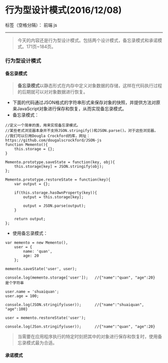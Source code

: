 ﻿# 行为型设计模式(2016/12/08)

标签（空格分隔）： 前端 js

---

> 今天的内容还是行为型设计模式。包括两个设计模式，备忘录模式和承诺模式。171页~184页。

### **行为型设计模式**
#### **备忘录模式**
> **备忘录模式**以静态形式在内存中定义对象数据的存储，这样在代码执行过程的后期就可以对对象数据进行恢复。

- 下面的代码通过JSON格式的字符串形式来保存对象的快照，并提供方法对原来JavaScript对象进行保存和恢复，从而实现备忘录模式。
- 备忘录模式：
```
//定义一个简单的类，用来实现备忘录模式。
//某些老式浏览器本身并不支持JSON.stringify()和JSON.parse()。对于这些浏览器，
//我们可以引用Dougla Crockford的库，网址：https://github.com/dougalscrockford/JSON-js
function Memento(){
	this.storage = {};
}

Memento.prototype.saveState = function(key, obj){
	this.storage[key] = JSON.stringify(obj);
};

Memento.prototype.restoreState = function(key){
	var output = {};

	if(this.storage.hasOwnProperty(key)){
		output = this.storage[key];

		output = JSON.parse(output);
	}

	return output;
};
```

- 使用备忘录模式：
```
var memento = new Memento(),
	user = {
		name: 'quan',
		age: 20
	};

memento.saveState('user', user);

console.log(memento.storage['user']);	//{"name":"quan", "age":20}		是个字符串

user.name = 'shuaiquan';
user.age = 100;

console.log(JSON.stringify(user));		//{"name":"shuaiquan", "age":100}

user = memento.restoreState('user');

console.log(JSon.stringify(user));		//{"name":"quan", "age":20}
```
> 当需要在应用程序执行的特定时刻把其中的对象进行保存和恢复时，使用备忘录模式最为合适。
#### **承诺模式**
